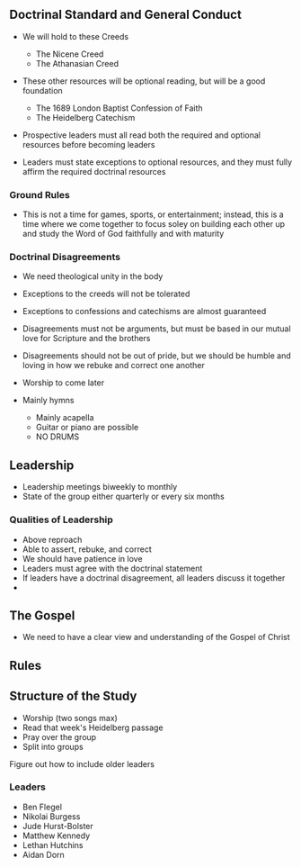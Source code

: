 ## Doctrinal Standard and General Conduct

- We will hold to these Creeds

  - The Nicene Creed
  - The Athanasian Creed

- These other resources will be optional reading, but will be a good foundation

  - The 1689 London Baptist Confession of Faith
  - The Heidelberg Catechism

- Prospective leaders must all read both the required and optional resources
  before becoming leaders
- Leaders must state exceptions to optional resources, and they must fully affirm
  the required doctrinal resources

### Ground Rules

- This is not a time for games, sports, or entertainment; instead, this is a
  time where we come together to focus soley on building each other up and study
  the Word of God faithfully and with maturity

### Doctrinal Disagreements

- We need theological unity in the body
- Exceptions to the creeds will not be tolerated
- Exceptions to confessions and catechisms are almost guaranteed
- Disagreements must not be arguments, but must be based in our mutual love for Scripture and the brothers
- Disagreements should not be out of pride, but we should be humble and loving
  in how we rebuke and correct one another
- Worship to come later

- Mainly hymns
  - Mainly acapella
  - Guitar or piano are possible
  - NO DRUMS

## Leadership

- Leadership meetings biweekly to monthly
- State of the group either quarterly or every six months

### Qualities of Leadership

- Above reproach
- Able to assert, rebuke, and correct
- We should have patience in love
- Leaders must agree with the doctrinal statement
- If leaders have a doctrinal disagreement, all leaders discuss it together
-

## The Gospel

- We need to have a clear view and understanding of the Gospel of Christ

## Rules

## Structure of the Study

- Worship (two songs max)
- Read that week's Heidelberg passage
- Pray over the group
- Split into groups

Figure out how to include older leaders

### Leaders

- Ben Flegel
- Nikolai Burgess
- Jude Hurst-Bolster
- Matthew Kennedy
- Lethan Hutchins
- Aidan Dorn
